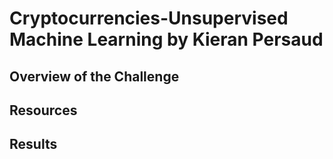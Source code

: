 # Cryptocurrencies-Unsupervised Machine Learning by Kieran Persaud

## Overview of the Challenge

## Resources

## Results

